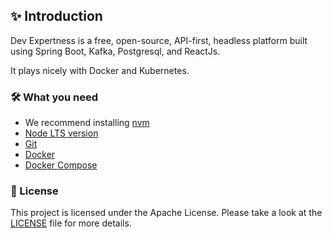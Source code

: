 ## ✨ Introduction

Dev Expertness is a free, open-source, API-first, headless platform built using Spring Boot, Kafka, Postgresql, and ReactJs.

It plays nicely with Docker and Kubernetes.

### 🛠️ What you need
- We recommend installing [nvm](https://github.com/nvm-sh/nvm)
- [Node LTS version](https://nodejs.org/en/blog/release/v22.15.0/)
- [Git](https://git-scm.com/)
- [Docker](https://www.docker.com/get-started/)
- [Docker Compose](https://docs.docker.com/compose/)


### 📑 License

This project is licensed under the Apache License. Please take a look at the [LICENSE](../LICENSE) file for more details.
